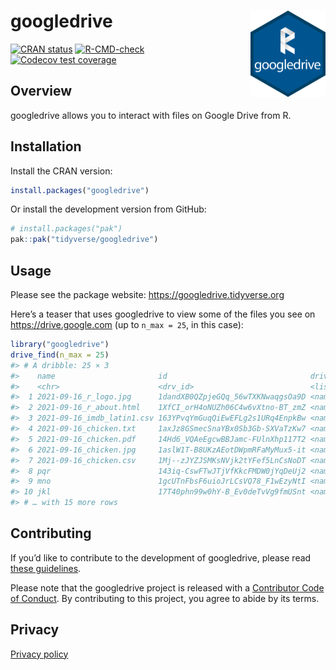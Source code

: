 
<!-- README.md is generated from README.Rmd. Please edit that file -->

# googledrive <a href="https://googledrive.tidyverse.org"><img src="man/figures/logo.png" align="right" height="138" /></a>

<!-- badges: start -->

[![CRAN
status](https://www.r-pkg.org/badges/version/googledrive)](https://CRAN.R-project.org/package=googledrive)
[![R-CMD-check](https://github.com/tidyverse/googledrive/actions/workflows/R-CMD-check.yaml/badge.svg)](https://github.com/tidyverse/googledrive/actions/workflows/R-CMD-check.yaml)
[![Codecov test
coverage](https://codecov.io/gh/tidyverse/googledrive/branch/main/graph/badge.svg)](https://app.codecov.io/gh/tidyverse/googledrive?branch=main)
<!-- badges: end -->

## Overview

googledrive allows you to interact with files on Google Drive from R.

## Installation

Install the CRAN version:

``` r
install.packages("googledrive")
```

Or install the development version from GitHub:

``` r
# install.packages("pak")
pak::pak("tidyverse/googledrive")
```

## Usage

Please see the package website: <https://googledrive.tidyverse.org>

Here’s a teaser that uses googledrive to view some of the files you see
on <https://drive.google.com> (up to `n_max = 25`, in this case):

``` r
library("googledrive")
drive_find(n_max = 25)
#> # A dribble: 25 × 3
#>    name                       id                                drive_resource
#>    <chr>                      <drv_id>                          <list>        
#>  1 2021-09-16_r_logo.jpg      1dandXB0QZpjeGQq_56wTXKNwaqgsOa9D <named list>  
#>  2 2021-09-16_r_about.html    1XfCI_orH4oNUZh06C4w6vXtno-BT_zmZ <named list>  
#>  3 2021-09-16_imdb_latin1.csv 163YPvqYmGuqQiEwEFLg2s1URq4EnpkBw <named list>  
#>  4 2021-09-16_chicken.txt     1axJz8GSmecSnaYBx0Sb3Gb-SXVaTzKw7 <named list>  
#>  5 2021-09-16_chicken.pdf     14Hd6_VQAeEgcwBBJamc-FUlnXhp117T2 <named list>  
#>  6 2021-09-16_chicken.jpg     1aslW1T-B8UKzAEotDWpmRFaMyMux5-it <named list>  
#>  7 2021-09-16_chicken.csv     1Mj--zJYZJSMKsNVjk2tYFef5LnCsNoDT <named list>  
#>  8 pqr                        143iq-CswFTwJTjVfKkcFMDW0jYqDeUj2 <named list>  
#>  9 mno                        1gcUTnFbsF6uioJrLCsVQ78_F1wEzyNtI <named list>  
#> 10 jkl                        17T40phn99w0hY-B_Ev0deTvVg9fmUSnt <named list>  
#> # … with 15 more rows
```

## Contributing

If you’d like to contribute to the development of googledrive, please
read [these
guidelines](https://googledrive.tidyverse.org/CONTRIBUTING.html).

Please note that the googledrive project is released with a [Contributor
Code of
Conduct](https://googledrive.tidyverse.org/CODE_OF_CONDUCT.html). By
contributing to this project, you agree to abide by its terms.

## Privacy

[Privacy policy](https://www.tidyverse.org/google_privacy_policy)
